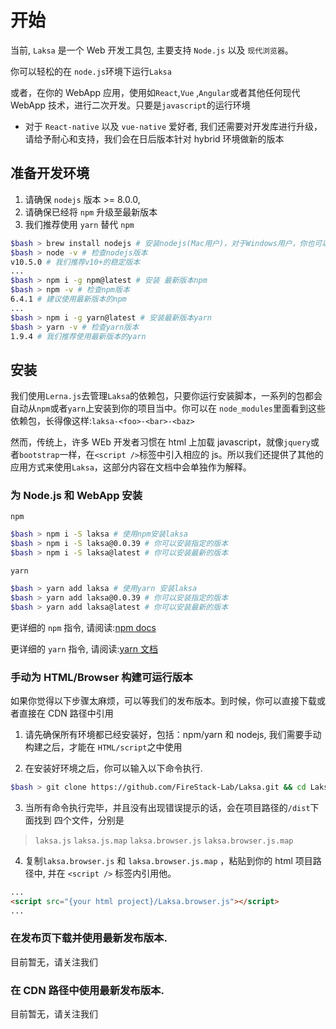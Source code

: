 # 开始

当前, `Laksa` 是一个 Web 开发工具包, 主要支持 `Node.js` 以及 `现代浏览器`。

你可以轻松的在 `node.js`环境下运行`Laksa`

或者，在你的 WebApp 应用，使用如`React`,`Vue` ,`Angular`或者其他任何现代 WebApp 技术，进行二次开发。只要是`javascript`的运行环境

- 对于 `React-native` 以及 `vue-native` 爱好者, 我们还需要对开发库进行升级，请给予耐心和支持，我们会在日后版本针对 hybrid 环境做新的版本

## 准备开发环境

1. 请确保 `nodejs` 版本 >= 8.0.0,
2. 请确保已经将 `npm` 升级至最新版本
3. 我们推荐使用 `yarn` 替代 `npm`

```bash
$bash > brew install nodejs # 安装nodejs(Mac用户)，对于Windows用户，你也可以去官网下载
$bash > node -v # 检查nodejs版本
v10.5.0 # 我们推荐v10+的稳定版本
...
$bash > npm i -g npm@latest # 安装 最新版本npm
$bash > npm -v # 检查npm版本
6.4.1 # 建议使用最新版本的npm
...
$bash > npm i -g yarn@latest # 安装最新版本yarn
$bash > yarn -v # 检查yarn版本
1.9.4 # 我们推荐使用最新版本的yarn
```

## 安装

我们使用`Lerna.js`去管理`Laksa`的依赖包，只要你运行安装脚本，一系列的包都会自动从`npm`或者`yarn`上安装到你的项目当中。你可以在 `node_modules`里面看到这些依赖包，长得像这样:`laksa-<foo>-<bar>-<baz>`

然而，传统上，许多 WEb 开发者习惯在 html 上加载 javascript，就像`jquery`或者`bootstrap`一样，在`<script />`标签中引入相应的 js。所以我们还提供了其他的应用方式来使用`Laksa`，这部分内容在文档中会单独作为解释。

### 为 Node.js 和 WebApp 安装

`npm`

```bash
$bash > npm i -S laksa # 使用npm安装laksa
$bash > npm i -S laksa@0.0.39 # 你可以安装指定的版本
$bash > npm i -S laksa@latest # 你可以安装最新的版本
```

`yarn`

```bash
$bash > yarn add laksa # 使用yarn 安装laksa
$bash > yarn add laksa@0.0.39 # 你可以安装指定的版本
$bash > yarn add laksa@latest # 你可以安装最新的版本
```

更详细的 `npm` 指令, 请阅读:[npm docs](https://docs.npmjs.com/)

更详细的 `yarn` 指令, 请阅读:[yarn 文档](https://yarnpkg.com/zh-Hans/docs)

### 手动为 HTML/Browser 构建可运行版本

如果你觉得以下步骤太麻烦，可以等我们的发布版本。到时候，你可以直接下载或者直接在 CDN 路径中引用

1. 请先确保所有环境都已经安装好，包括：npm/yarn 和 nodejs, 我们需要手动构建之后，才能在 `HTML/script`之中使用

2. 在安装好环境之后，你可以输入以下命令执行.

```bash
$bash > git clone https://github.com/FireStack-Lab/Laksa.git && cd Laksa && yarn install && yarn build
```

3. 当所有命令执行完毕，并且没有出现错误提示的话，会在项目路径的`/dist`下面找到 四个文件，分别是

> `laksa.js` `laksa.js.map` `laksa.browser.js` `laksa.browser.js.map`

4. 复制`laksa.browser.js` 和 `laksa.browser.js.map` ，粘贴到你的 html 项目路径中, 并在 `<script />` 标签内引用他。

```HTML
...
<script src="{your html project}/Laksa.browser.js"></script>
...
```

### 在发布页下载并使用最新发布版本.

目前暂无，请关注我们

### 在 CDN 路径中使用最新发布版本.

目前暂无，请关注我们

